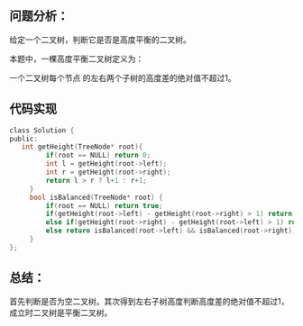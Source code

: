 ## 问题分析： 
给定一个二叉树，判断它是否是高度平衡的二叉树。

本题中，一棵高度平衡二叉树定义为：

一个二叉树每个节点 的左右两个子树的高度差的绝对值不超过1。


## 代码实现
```c
class Solution {
public:
   int getHeight(TreeNode* root){
         if(root == NULL) return 0;
         int l = getHeight(root->left);
         int r = getHeight(root->right);
         return l > r ? l+1 : r+1;
     }
     bool isBalanced(TreeNode* root) {
         if(root == NULL) return true;
         if(getHeight(root->left) - getHeight(root->right) > 1) return false;
         else if(getHeight(root->right) - getHeight(root->left) > 1) return false;
         else return isBalanced(root->left) && isBalanced(root->right);
     }
}; 
```
## 总结：
首先判断是否为空二叉树。其次得到左右子树高度判断高度差的绝对值不超过1，成立时二叉树是平衡二叉树。